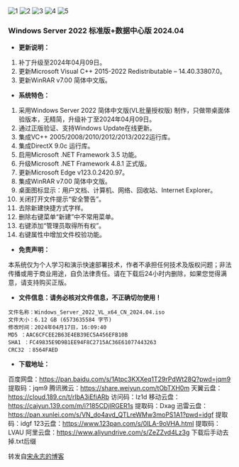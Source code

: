 ![1](https://github.com/zbccyw/zbccyw.github.io/assets/175001413/272a4743-b114-431b-af97-c2e59a480f4e)
![2](https://github.com/zbccyw/zbccyw.github.io/assets/175001413/c86f1a02-01a2-408e-b952-f810ac621b21)
![3](https://github.com/zbccyw/zbccyw.github.io/assets/175001413/ae1dcd90-20df-4b21-97ba-a3c2cf9672cf)
![4](https://github.com/zbccyw/zbccyw.github.io/assets/175001413/d52fdc3a-813b-4920-863f-6edfd33e5572)
![5](https://github.com/zbccyw/zbccyw.github.io/assets/175001413/d1307280-58b1-4dbd-bcc8-9c75671a0803)

### Windows Server 2022 标准版+数据中心版 2024.04

- **更新说明：**

1. 补丁升级至2024年04月09日。
2. 更新Microsoft Visual C++ 2015-2022 Redistributable – 14.40.33807.0。
3. 更新WinRAR v7.00 简体中文版。

- **系统特色：**

1. 采用Windows Server 2022 简体中文版(VL批量授权版) 制作，只做带桌面体验版本，无精简，升级补丁至2024年04月09日。
2. 通过正版验证、支持Windows Update在线更新。
3. 集成VC++ 2005/2008/2010/2012/2013/2022运行库。
4. 集成DirectX 9.0c 运行库。
5. 启用Microsoft .NET Framework 3.5 功能。
6. 升级Microsoft .NET Framework 4.8.1 正式版。
7. 更新Microsoft Edge v123.0.2420.97。
8. 集成WinRAR v7.00 简体中文版。
9. 桌面图标显示：用户文档、计算机、网络、回收站、Internet Explorer。
10. 关闭打开文件提示“安全警告”。
11. 去除新建快捷方式字样。
12. 删除右键菜单“新建”中不常用菜单。
13. 右键添加“管理员取得所有权”。
14. 右键属性中增加文件校验功能。

- **免责声明：**

本系统仅为个人学习和演示快速部署技术，作者不承担任何技术及版权问题；非法传播或用于商业用途，自负法律责任。请在下载后24小时内删除，如果您觉得满意，请支持购买正版。

- **文件信息：请务必核对文件信息，不正确切勿使用！**

```auto
文件名称：Windows_Server_2022_VL_x64_CN_2024.04.iso
文件大小：6.12 GB (6573635584 字节)
修改时间：2024年04月17日，16:09:40
MD5 ：AAC6CFCEE2B63E4EB39EC5A456EFB10B
SHA1 ：FC49835E9D9B1EE94F8C2715AC36E61077443263
CRC32 ：8564FAED
```

- **下载地址：**

百度网盘：https://pan.baidu.com/s/1Atpc3KXXeq1T29rPdWt28Q?pwd=jqm9 提取码：jqm9
腾讯微云：https://share.weiyun.com/tObTXH0m
天翼云盘：https://cloud.189.cn/t/rIbA3iEfiARb 访问码：lz1d
移动云盘：https://caiyun.139.com/m/i?185CDjlRGER1s 提取码：Dxag
迅雷云盘：https://pan.xunlei.com/s/VN_do4avd_QTLreWMw3moPS1A1?pwd=idgf 提取码：idgf
123云盘：https://www.123pan.com/s/0ILA-9oVHA.html 提取码：LVAU
阿里云盘：https://www.aliyundrive.com/s/ZeZZvd4Lz3g 下载后手动去掉.txt后缀

转发自[宋永志的博客](http://www.songyongzhi.com/Windows-Server-2022.html)